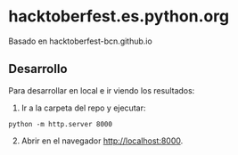 # hacktoberfest.es.python.org

Basado en hacktoberfest-bcn.github.io

## Desarrollo
Para desarrollar en local e ir viendo los resultados:

1. Ir a la carpeta del repo y ejecutar:
```
python -m http.server 8000
```

2. Abrir en el navegador [http://localhost:8000](http://localhost:8000).

<!-- Based on [Start Bootstrap - Scrolling Nav](https://startbootstrap.com/template-overviews/scrolling-nav/) -->
